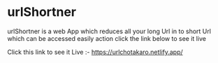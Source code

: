 # urlShortner
urlShortner is a web App which reduces all your long Url in to short Url which can be accessed easily action click the link below to see it live

Click this link to see it Live :- https://urlchotakaro.netlify.app/
